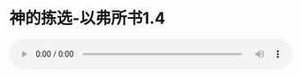 # 神的拣选-以弗所书1.4

<audio style="width: 100%;" preload="false" controls controlslist="nodownload"><source src="//cdn.wechat.edu.pl/audio/mp3/old/12344.mp3" type="audio/mpeg">Your browser does not support the audio element.</audio>


